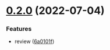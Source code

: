 # [0.2.0](https://github.com/ICPS-MicroCity/case-study-analysis/compare/v0.1.0...v0.2.0) (2022-07-04)


### Features

* review ([6a0101f](https://github.com/ICPS-MicroCity/case-study-analysis/commit/6a0101ff63c17bb5a26bdf0a74c4d7c2becc6697))
